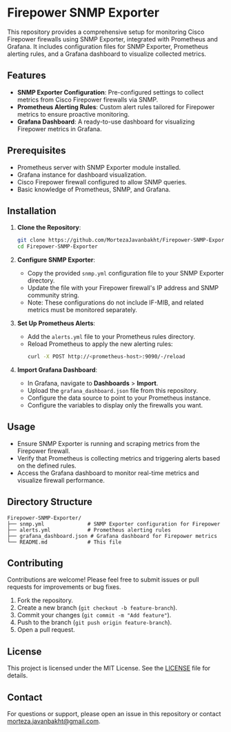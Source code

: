 # Firepower SNMP Exporter

This repository provides a comprehensive setup for monitoring Cisco Firepower firewalls using SNMP Exporter, integrated with Prometheus and Grafana. It includes configuration files for SNMP Exporter, Prometheus alerting rules, and a Grafana dashboard to visualize collected metrics.

## Features
- **SNMP Exporter Configuration**: Pre-configured settings to collect metrics from Cisco Firepower firewalls via SNMP.
- **Prometheus Alerting Rules**: Custom alert rules tailored for Firepower metrics to ensure proactive monitoring.
- **Grafana Dashboard**: A ready-to-use dashboard for visualizing Firepower metrics in Grafana.

## Prerequisites
- Prometheus server with SNMP Exporter module installed.
- Grafana instance for dashboard visualization.
- Cisco Firepower firewall configured to allow SNMP queries.
- Basic knowledge of Prometheus, SNMP, and Grafana.

## Installation
1. **Clone the Repository**:
   ```bash
   git clone https://github.com/MortezaJavanbakht/Firepower-SNMP-Exporter.git
   cd Firepower-SNMP-Exporter
   ```

2. **Configure SNMP Exporter**:
   - Copy the provided `snmp.yml` configuration file to your SNMP Exporter directory.
   - Update the file with your Firepower firewall's IP address and SNMP community string.
   - Note: These configurations do not include IF-MIB, and related metrics must be monitored separately.

3. **Set Up Prometheus Alerts**:
   - Add the `alerts.yml` file to your Prometheus rules directory.
   - Reload Prometheus to apply the new alerting rules:
     ```bash
     curl -X POST http://<prometheus-host>:9090/-/reload
     ```

4. **Import Grafana Dashboard**:
   - In Grafana, navigate to **Dashboards** > **Import**.
   - Upload the `grafana_dashboard.json` file from this repository.
   - Configure the data source to point to your Prometheus instance.
   - Configure the variables to display only the firewalls you want.

## Usage
- Ensure SNMP Exporter is running and scraping metrics from the Firepower firewall.
- Verify that Prometheus is collecting metrics and triggering alerts based on the defined rules.
- Access the Grafana dashboard to monitor real-time metrics and visualize firewall performance.

## Directory Structure
```
Firepower-SNMP-Exporter/
├── snmp.yml              # SNMP Exporter configuration for Firepower
├── alerts.yml            # Prometheus alerting rules
├── grafana_dashboard.json # Grafana dashboard for Firepower metrics
└── README.md             # This file
```

## Contributing
Contributions are welcome! Please feel free to submit issues or pull requests for improvements or bug fixes.

1. Fork the repository.
2. Create a new branch (`git checkout -b feature-branch`).
3. Commit your changes (`git commit -m "Add feature"`).
4. Push to the branch (`git push origin feature-branch`).
5. Open a pull request.

## License
This project is licensed under the MIT License. See the [LICENSE](LICENSE) file for details.

## Contact
For questions or support, please open an issue in this repository or contact [morteza.javanbakht@gmail.com](mailto:morteza.javanbakht@gmail.com).
